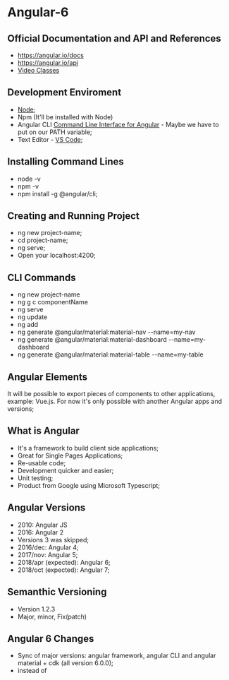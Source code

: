 # Angular-6

## Official Documentation and API and References ##
- https://angular.io/docs
- https://angular.io/api
- [Video Classes](https://www.youtube.com/watch?v=0eWrpsCLMJQ&list=PLC3y8-rFHvwhBRAgFinJR8KHIrCdTkZcZ)

## Development Enviroment ##
- [Node](https://nodejs.org/en/download/);
- Npm (It'll be installed with Node)
- Angular CLI [Command Line Interface for Angular](https://cli.angular.io) - Maybe we have to put on our PATH variable;
- Text Editor - [VS Code](https://code.visualstudio.com/download);

## Installing Command Lines ##
- node -v
- npm -v
- npm install -g @angular/cli;

## Creating and Running Project ##
- ng new project-name;
- cd project-name;
- ng serve;
- Open your localhost:4200;

## CLI Commands ##
- ng new project-name
- ng g c componentName
- ng serve
- ng update <packagename>
- ng add 
- ng generate @angular/material:material-nav --name=my-nav
- ng generate @angular/material:material-dashboard --name=my-dashboard
- ng generate @angular/material:material-table --name=my-table

## Angular Elements ##
It will be possible to export pieces of components to other applications, example: Vue.js.
For now it's only possible with another Angular apps and versions;

## What is Angular ##
- It's a framework to build client side applications;
- Great for Single Pages Applications;
- Re-usable code;
- Development quicker and easier;
- Unit testing;
- Product from Google using Microsoft Typescript;

## Angular Versions ##
- 2010: Angular JS
- 2016: Angular 2
- Versions 3 was skipped;
- 2016/dec: Angular 4;
- 2017/nov: Angular 5;
- 2018/apr (expected): Angular 6;
- 2018/oct (expected): Angular 7;

## Semanthic Versioning ##
- Version 1.2.3
- Major, minor, Fix(patch)

## Angular 6 Changes ##
- Sync of major versions: angular framework, angular CLI and angular material + cdk (all version 6.0.0);
- <ng-template> instead of <template>;
- Registering providers changed (Services), take a look [here](https://imgur.com/a/y4FKkHs);
- ngModelChange, take a look [here](https://imgur.com/a/yBPUOZS);

## Building Blocks ##
- Modules: features that can be split. For example, we can have a module to a normal user and a module to an admin user;
- Components: Controls a portions of the view on the browser (There is a root component or app component);
- Services: Classes that contains the business logic of our application;

## Building Blocks Summary ##
- Angular app: one or more modules;
- Module: one or more components and services;
- Components: HTML and class;
- Services: Business logic;

## Important Files ##
- package.json: Contains the dependencies that keeps our libraries working;
- node-modules folder: Place where the packages are installed;

## src Folder ##
- main.ts: main file;
- app/app.modules.ts: root module of your application;
- app/app.components.ts: root component;

## Placing Modules ##
- On main.ts, we can see AppModules is being called;
- On the app.module.ts, we can see that is calling our .html, and our .ts files;

main.ts >> app.module.ts >> app.components.ts

## Components ##
- html = html;
- class = typescript;
- metadata = information angular needs to decide if it's a component or a regular class;

## What happens when we create a Component ##
- New folder is created inside app folder;
- We can delete the test.component.spec.ts;
- app.module.ts is modified = imported new component, declarations refreshed;
- Now we have to call the tag that is defined on the new component to the main html view;
 
## Updating Angular 5 to Angular 6 ##
- Access: https://update.angular.io/
- Click on Show me how to update;
- Switch from HttpModule and the Http service to HttpClientModule and the HttpClient service;
- Make sure you are using Node 8 or later;

- ng uninstall -g @angular/cli;
- npm cache verify
- npm install -g @angular/cli@latest;

- rm -rf node_modules dist
- npm install --save-dev @angular/cli@latest;
- npm install;

- ng update @angular/core
- ng update @angular/material
- ng update
- npm install -g rxjs-tslint
- rxjs-5-to-6-migrate -p src/tsconfig.app.json
- remove rxjs-compat;
